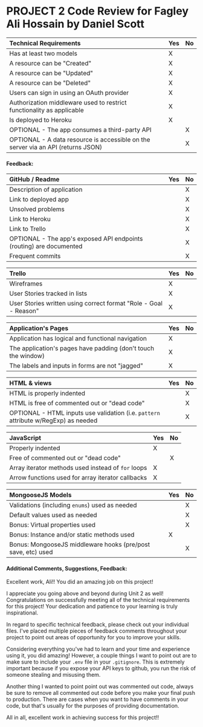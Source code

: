 # PROJECT 2 Code Review for Fagley Ali Hossain by Daniel Scott 

Technical Requirements         | Yes | No |
:--                            |:--  |:-- |
Has at least two models        |   X  |    |
A resource can be "Created"  |   X  |    |
A resource can be "Updated"  |   X  |    |
A resource can be "Deleted"  |   X  |    |
Users can sign in using an OAuth provider  |   X  |    |
Authorization middleware used to restrict functionality as applicable | X    |    |
Is deployed to Heroku          |  X   |    |
OPTIONAL - The app consumes a third-party API |     |  X  |
OPTIONAL - A data resource is accessible on the server via an API (returns JSON)   |     | X   |

#### Feedback:  

GitHub / Readme                                 | Yes | No |
:--                                    |:--  |:-- |
Description of application |     | X   |
Link to deployed app |  |X  |
Unsolved problems                      |     | X   |
Link to Heroku                         |     |  X  |
Link to Trello                         |     |  X  |
OPTIONAL - The app's exposed API endpoints (routing) are documented   |     | X   |
Frequent commits      |     |  X  |

Trello                                 | Yes | No |
:--                                    | :-- |:-- |
Wireframes                             |   X  |    |
User Stories tracked in lists  |  X   |    |
User Stories written using correct format "Role - Goal - Reason"  |  X   |    |

Application's Pages                           | Yes |  No |
:-- | :-- | :-- |
Application has logical and functional navigation | X | |
The application's pages have padding (don't touch the window) |X | |
The labels and inputs in forms are not "jagged" |X | |

HTML & views                       | Yes |  No |
:-- | :-- | :-- |
HTML is properly indented                     |     |   X  |
HTML is free of commented out or "dead code"  |     |   X  |
OPTIONAL - HTML inputs use validation (i.e. `pattern` attribute w/RegExp) as needed                 |     |   X  |


JavaScript                    | Yes |  No |
:-- | :-- | :-- |
Properly indented                   |  X   |     |
Free of commented out or "dead code"  |     |   X  |
Array iterator methods used instead of `for` loops | X | |
Arrow functions used for array iterator callbacks | X | |

MongooseJS Models                    | Yes |  No |
:-- | :-- | :-- |
Validations (including `enums`) used as needed  |     |  X   |
Default values used as needed  |     |  X   |
Bonus: Virtual properties used  |     |   X  |
Bonus: Instance and/or static methods used | X |  |
Bonus: MongooseJS middleware hooks (pre/post save, etc) used | | X  |




#### Additional Comments, Suggestions, Feedback:
Excellent work, Ali!! You did an amazing job on this project!

I appreciate you going above and beyond during Unit 2 as well! Congratulations on successfully meeting all of the technical requirements for this project! Your dedication and patience to your learning is truly inspirational.

In regard to specific technical feedback, please check out your individual files. I've placed multiple pieces of feedback comments throughout your project to point out areas of opportunity for you to improve your skills.

Considering everything you've had to learn and your time and experience using it, you did amazing! However, a couple things I want to point out are to make sure to include your `.env` file in your `.gitignore`. This is extremely important because if you expose your API keys to github, you run the risk of someone stealing and misusing them.


Another thing I wanted to point point out was commented out code, always be sure to remove all commented out code before you make your final push to production. There are cases when you want to have comments in your code, but that's usually for the purposes of providing documentation.

All in all, excellent work in achieving success for this project!!

